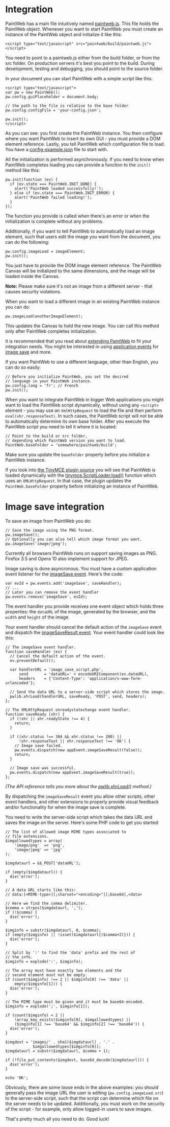 # Integration #

PaintWeb has a main file intuitively named [paintweb.js](http://code.google.com/p/paintweb/source/browse/trunk/src/paintweb.js). This file holds the PaintWeb object. Whenever you want to start PaintWeb you must create an instance of the PaintWeb object and initialize it like this:

```
<script type="text/javascript" src="paintweb/build/paintweb.js"></script>
```

You need to point to a paintweb.js either from the build folder, or from the src folder. On production servers it's best you point to the build. During development, testing and debugging, you should point to the source folder.

In your document you can start PaintWeb with a simple script like this:

```
<script type="text/javascript">
var pw = new PaintWeb();
pw.config.guiPlaceholder = document.body;

// the path to the file is relative to the base folder
pw.config.configFile = 'your-config.json';

pw.init();
</script>
```

As you can see: you first create the PaintWeb instance. You then configure where you want PaintWeb to insert its own GUI - you must provide a DOM element reference. Lastly, you tell PaintWeb which configuration file to load. You have a [config-example.json](http://code.google.com/p/paintweb/source/browse/trunk/src/config-example.json) file to start with.

All the initialization is performed asynchronously. If you need to know when PaintWeb completes loading you can provide a function to the `init()` method like this:

```
pw.init(function (ev) {
  if (ev.state === PaintWeb.INIT_DONE) {
    alert('PaintWeb loaded successfully!');
  } else if (ev.state === PaintWeb.INIT_ERROR) {
    alert('PaintWeb failed loading!');
  }
});
```

The function you provide is called when there's an error or when the initialization is complete without any problems.

Additionally, if you want to tell PaintWeb to automatically load an image element, such that users edit the image you want from the document, you can do the following:

```
pw.config.imageLoad = imageElement;
pw.init();
```

You just have to provide the DOM image element reference. The PaintWeb Canvas will be initialized to the same dimensions, and the image will be loaded inside the Canvas.

**Note:** Please make sure it's not an image from a different server - that causes security violations.

When you want to load a different image in an existing PaintWeb instance you can do:
```
pw.imageLoad(anotherImageElement);
```
This updates the Canvas to hold the new image. You can call this method only after PaintWeb completes initialization.

It is recommended that you read about [extending PaintWeb](ExtendingPaintWeb.md) to fit your integration needs. You might be interested in using [application events](ExtendingPaintWeb#Application_events.md) for [image save](http://www.robodesign.ro/paintweb/trunk/docs/api-ref/symbols/PaintWeb.html#imageSave) and more.

If you want PaintWeb to use a different language, other than English, you can do so easily:

```
// Before you initialize PaintWeb, you set the desired
// language in your PaintWeb instance.
pw.config.lang = 'fr'; // French
pw.init();
```

When you want to integrate PaintWeb in bigger Web applications you might want to load the PaintWeb script dynamically, without using any `<script>` element - you may use an `XmlHttpRequest` to load the file and then perform `eval(xhr.responseText)`. In such cases, the PaintWeb script will not be able to automatically determine its own base folder. After you execute the PaintWeb script you need to tell it where it is located:

```
// Point to the build or src folder,
// depending which PaintWeb version you want to load.
PaintWeb.baseFolder = 'somewhere/paintweb/build';
```

Make sure you update the `baseFolder` property before you initialize a PaintWeb instance.

If you look into [the TinyMCE plugin source](http://code.google.com/p/paintweb/source/browse/trunk/ext/tinymce-plugin/paintweb/editor_plugin_src.js) you will see that PaintWeb is loaded dynamically with the [tinymce.ScriptLoader.load()](http://wiki.moxiecode.com/index.php/TinyMCE:API/tinymce.dom.ScriptLoader) function which uses an `XMLHttpRequest`. In that case, the plugin updates the `PaintWeb.baseFolder` property before initializing an instance of PaintWeb.

# Image save integration #

To save an image from PaintWeb you do:
```
// Save the image using the PNG format.
pw.imageSave();
// Optionally you can also tell which image format you want.
pw.imageSave('image/jpeg');
```

Currently all browsers PaintWeb runs on support saving images as PNG. Firefox 3.5 and Opera 10 also implement support for JPEG.

Image saving is done asyncronous. You must have a custom application event listener for the [imageSave event](http://www.robodesign.ro/paintweb/trunk/docs/api-ref/symbols/pwlib.appEvent.imageSave.html). Here's the code:

```
var evId = pw.events.add('imageSave', saveHandler);
// ...
// Later you can remove the event handler
pw.events.remove('imageSave', evId);
```

The event handler you provide receives one event object which holds three properties: the `dataURL` of the image, generated by the browser, and the `width` and `height` of the image.

Your event handler should cancel the default action of the `imageSave` event and dispatch the [imageSaveResult event](http://www.robodesign.ro/paintweb/trunk/docs/api-ref/symbols/pwlib.appEvent.imageSaveResult.html). Your event handler could look like this:

```
// The imageSave event handler.
function saveHandler (ev) {
  // Cancel the default action of the event.
  ev.preventDefault();

  var handlerURL = 'image_save_script.php',
      send       = 'dataURL=' + encodeURIComponent(ev.dataURL),
      headers    = {'Content-Type': 'application/x-www-form-urlencoded'};

  // Send the data URL to a server-side script which stores the image.
  pwlib.xhrLoad(handlerURL, saveReady, 'POST', send, headers);
};

// The XMLHttpRequest onreadystatechange event handler.
function saveReady (xhr) {
  if (!xhr || xhr.readyState !== 4) {
    return;
  }

  if ((xhr.status !== 304 && xhr.status !== 200) ||
      !xhr.responseText || xhr.responseText !== 'OK') {
    // Image save failed.
    pw.events.dispatch(new appEvent.imageSaveResult(false));
    return;
  }

  // Image save was successful.
  pw.events.dispatch(new appEvent.imageSaveResult(true));
};
```

_(The API reference tells you more about the [pwlib.xhrLoad()](http://www.robodesign.ro/paintweb/trunk/docs/api-ref/symbols/pwlib.html#.xhrLoad) method.)_

By dispatching the `imageSaveResult` event you allow other scripts, other event handlers, and other extensions to properly provide visual feedback and/or functionality for when the image save is complete.

You need to write the server-side script which takes the data URL and saves the image on the server. Here's some PHP code to get you started:

```
// The list of allowed image MIME types associated to
// file extensions.
$imgallowedtypes = array(
    'image/png'  => 'png',
    'image/jpeg' => 'jpg'
);

$imgdataurl = &$_POST['dataURL'];

if (empty($imgdataurl)) {
  die('error');
}

// A data URL starts like this:
// data:[<MIME-type>][;charset="<encoding>"][;base64],<data>

// Here we find the comma delimiter.
$comma = strpos($imgdataurl, ',');
if (!$comma) {
  die('error');
}

$imginfo = substr($imgdataurl, 0, $comma);
if (empty($imginfo) || !isset($imgdataurl{($comma+2)})) {
  die('error');
}

// Split by ':' to find the 'data' prefix and the rest of
// the info.
$imginfo = explode(':', $imginfo);

// The array must have exactly two elements and the
// second element must not be empty.
if (count($imginfo) !== 2 || $imginfo[0] !== 'data' ||
    empty($imginfo[1])) {
  die('error');
}

// The MIME type must be given and it must be base64-encoded.
$imginfo = explode(';', $imginfo[1]);

if (count($imginfo) < 2 ||
    !array_key_exists($imginfo[0], $imgallowedtypes) ||
    ($imginfo[1] !== 'base64' && $imginfo[2] !== 'base64')) {
  die('error');
}

$imgdest = 'images/' . sha1($imgdataurl) . '.' .
            $imgallowedtypes[$imginfo[0]];
$imgdataurl = substr($imgdataurl, $comma + 1);

if (!file_put_contents($imgdest, base64_decode($imgdataurl))) {
  die('error');
}

echo 'OK';
```

Obviously, there are some loose ends in the above examples: you should generally pass the image URL the user is editing (`pw.config.imageLoad.src`) to the server-side script, such that the script can determine which file on the server needs to be updated. Additionally, you must work on the security of the script - for example, only allow logged-in users to save images.

That's pretty much all you need to do. Good luck!